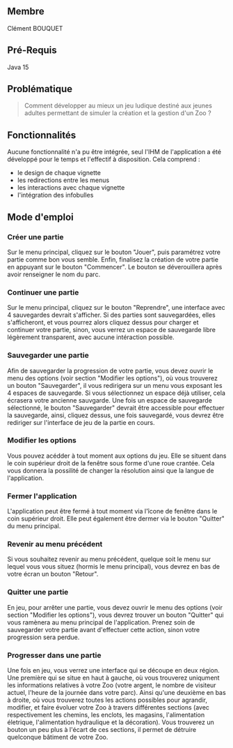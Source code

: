 ## Membre
Clément BOUQUET

## Pré-Requis
Java 15

## Problématique
> Comment développer au mieux un jeu ludique destiné aux jeunes adultes permettant de simuler la création et la gestion d'un Zoo ?

## Fonctionnalités
Aucune fonctionnalité n'a pu être intégrée, seul l'IHM de l'application a été développé pour le temps et l'effectif à disposition. Cela comprend :
* le design de chaque vignette
* les redirections entre les menus
* les interactions avec chaque vignette
* l'intégration des infobulles

## Mode d'emploi

### Créer une partie
Sur le menu principal, cliquez sur le bouton "Jouer", puis paramétrez votre partie comme bon vous semble. Enfin, finalisez la création de votre partie en appuyant sur le bouton "Commencer". Le bouton se déverouillera après avoir renseigner le nom du parc.

### Continuer une partie
Sur le menu principal, cliquez sur le bouton "Reprendre", une interface avec 4 sauvegardes devrait s'afficher. Si des parties sont sauvegardées, elles s'afficheront, et vous pourrez alors cliquez dessus pour charger et continuer votre partie, sinon, vous verrez un espace de sauvegarde libre légèrement transparent, avec aucune intéraction possible.

### Sauvegarder une partie
Afin de sauvegarder la progression de votre partie, vous devez ouvrir le menu des options (voir section "Modifier les options"), où vous trouverez un bouton "Sauvegarder", il vous redirigera sur un menu vous exposant les 4 espaces de sauvegarde. Si vous sélectionnez un espace déjà utiliser, cela écrasera votre ancienne sauvgarde. Une fois un espace de sauvegarde sélectionné, le bouton "Sauvegarder" devrait être accessible pour effectuer la sauvegarde, ainsi, cliquez dessus, une fois sauvegardé, vous devrez être rediriger sur l'interface de jeu de la partie en cours.

### Modifier les options
Vous pouvez acédder à tout moment aux options du jeu. Elle se situent dans le coin supérieur droit de la fenêtre sous forme d'une roue crantée. Cela vous donnera la possilité de changer la résolution ainsi que la langue de l'application.

### Fermer l'application 
L'application peut être fermé à tout moment via l'îcone de fenêtre dans le coin supérieur droit. Elle peut également être dermer via le bouton "Quitter" du menu principal.

### Revenir au menu précédent
Si vous souhaitez revenir au menu précédent, quelque soit le menu sur lequel vous vous situez (hormis le menu principal), vous devrez en bas de votre écran un bouton "Retour".

### Quitter une partie
En jeu, pour arrêter une partie, vous devez ouvrir le menu des options (voir section "Modifier les options"), vous devrez trouver un bouton "Quitter" qui vous ramènera au menu principal de l'application. Prenez soin de sauvegarder votre partie avant d'effectuer cette action, sinon votre progression sera perdue.

### Progresser dans une partie
Une fois en jeu, vous verrez une interface qui se découpe en deux région. Une première qui se situe en haut à gauche, où vous trouverez uniqument les informations relatives à votre Zoo (votre argent, le nombre de visiteur actuel, l'heure de la journée dans votre parc). Ainsi qu'une deuxième en bas à droite, où vous trouverez toutes les actions possibles pour agrandir, modifier, et faire évoluer votre Zoo à travers différentes sections (avec respectivement les chemins, les enclots, les magasins, l'alimentation életrique, l'alimentation hydraulique et la décoration). Vous trouverez un bouton un peu plus à l'écart de ces sections, il permet de détruire quelconque bâtiment de votre Zoo.
